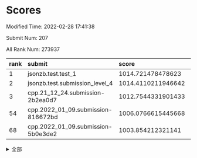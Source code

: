 # Scores

Modified Time: 2022-02-28 17:41:38

Submit Num: 207

All Rank Num: 273937

| rank |               submit               |       score        |       sigma        | pk_num |
| :--- | :--------------------------------- | :----------------- | :----------------- | :----- |
| 1    | jsonzb.test.test_1                 | 1014.721478478623  | 0.8366293122403217 | 5294   |
| 2    | jsonzb.test.submission_level_4     | 1014.4110211946642 | 0.8327714510593399 | 5292   |
| 3    | cpp.21_12_24.submission-2b2ea0d7   | 1012.7544331901433 | 0.7981420451617763 | 5295   |
| 54   | cpp.2022_01_09.submission-816672bd | 1006.0766615445668 | 0.7324419561018007 | 5291   |
| 68   | cpp.2022_01_09.submission-5b0e3de2 | 1003.854212321141  | 0.7275425574929694 | 5294   |


<details>
<summary>全部</summary>

| rank |                 submit                 |       score        |       sigma        | pk_num |
| :--- | :------------------------------------- | :----------------- | :----------------- | :----- |
| 1    | jsonzb.test.test_1                     | 1014.721478478623  | 0.8366293122403217 | 5294   |
| 2    | jsonzb.test.submission_level_4         | 1014.4110211946642 | 0.8327714510593399 | 5292   |
| 3    | cpp.21_12_24.submission-2b2ea0d7       | 1012.7544331901433 | 0.7981420451617763 | 5295   |
| 4    | gobigger.level_3.submission_level_3_40 | 1012.14861941204   | 0.7646463092849748 | 5288   |
| 5    | gobigger.level_3.submission_level_3_24 | 1011.5701405203695 | 0.7511901309633381 | 5290   |
| 6    | gobigger.level_3.submission_level_3_42 | 1011.5365879069643 | 0.7624293846496248 | 5293   |
| 7    | gobigger.level_3.submission_level_3_19 | 1011.5268399301953 | 0.7640176191956336 | 5294   |
| 8    | gobigger.level_3.submission_level_3_11 | 1011.4653906828075 | 0.772328353301711  | 5295   |
| 9    | gobigger.level_3.submission_level_3_5  | 1011.3591971368062 | 0.7734608325308847 | 5292   |
| 10   | gobigger.level_3.submission_level_3_23 | 1011.2870413178412 | 0.7532452291283644 | 5294   |
| 11   | gobigger.level_3.submission_level_3_3  | 1011.1481790387512 | 0.765532116993572  | 5294   |
| 12   | gobigger.level_3.submission_level_3_33 | 1010.7552729547151 | 0.7770493539333359 | 5291   |
| 13   | gobigger.level_3.submission_level_3_22 | 1010.7067014335089 | 0.759230142088229  | 5296   |
| 14   | gobigger.level_3.submission_level_3_12 | 1010.6215092029207 | 0.7525930404772648 | 5293   |
| 15   | gobigger.level_3.submission_level_3_38 | 1010.5961319035345 | 0.7539161170936286 | 5297   |
| 16   | gobigger.level_3.submission_level_3_28 | 1010.5942783398339 | 0.7503991721519375 | 5294   |
| 17   | gobigger.level_3.submission_level_3_37 | 1010.593467351647  | 0.769809911426327  | 5292   |
| 18   | gobigger.level_3.submission_level_3_39 | 1010.5667565537376 | 0.7658200053538977 | 5293   |
| 19   | gobigger.level_3.submission_level_3_34 | 1010.4957282870791 | 0.7430315456682618 | 5294   |
| 20   | gobigger.level_3.submission_level_3_17 | 1010.4881992875776 | 0.7708373658781074 | 5294   |
| 21   | gobigger.level_3.submission_level_3_29 | 1010.4537857660539 | 0.7446604478262759 | 5288   |
| 22   | gobigger.level_3.submission_level_3_14 | 1010.3951708039705 | 0.7826923050278309 | 5294   |
| 23   | gobigger.level_3.submission_level_3_25 | 1010.3503246848638 | 0.7556453861188736 | 5294   |
| 24   | gobigger.level_3.submission_level_3_30 | 1010.3254851506757 | 0.7723187927142264 | 5290   |
| 25   | gobigger.level_3.submission_level_3_15 | 1010.2505788043541 | 0.7734545782369047 | 5295   |
| 26   | gobigger.level_3.submission_level_3_36 | 1010.2433025947752 | 0.7714720983307124 | 5292   |
| 27   | gobigger.level_3.submission_level_3_46 | 1010.1886468945353 | 0.7441701167963183 | 5292   |
| 28   | gobigger.level_3.submission_level_3_4  | 1010.1071886879846 | 0.7510516897184706 | 5297   |
| 29   | gobigger.level_3.submission_level_3_16 | 1010.0729842747737 | 0.7435949337192493 | 5295   |
| 30   | gobigger.level_3.submission_level_3_41 | 1010.0640781318357 | 0.7482886363771717 | 5295   |
| 31   | gobigger.level_3.submission_level_3_45 | 1010.039202180535  | 0.7567481109577312 | 5292   |
| 32   | gobigger.level_3.submission_level_3_44 | 1009.9695676946677 | 0.7578268716821417 | 5287   |
| 33   | gobigger.level_3.submission_level_3_49 | 1009.9443277302553 | 0.7559592254826751 | 5296   |
| 34   | gobigger.level_3.submission_level_3_18 | 1009.8970700186761 | 0.7722779016947141 | 5291   |
| 35   | gobigger.level_3.submission_level_3_0  | 1009.8835485147572 | 0.7512564012692735 | 5297   |
| 36   | gobigger.level_3.submission_level_3_35 | 1009.8765394206738 | 0.7590214317611962 | 5292   |
| 37   | gobigger.level_3.submission_level_3_26 | 1009.8654132215421 | 0.757387380886189  | 5293   |
| 38   | gobigger.level_3.submission_level_3_8  | 1009.8389866265587 | 0.7935634551718481 | 5289   |
| 39   | gobigger.level_3.submission_level_3_1  | 1009.8325927199505 | 0.7839402598997135 | 5296   |
| 40   | gobigger.level_3.submission_level_3_20 | 1009.6920087862832 | 0.7653628227419382 | 5297   |
| 41   | gobigger.level_3.submission_level_3_32 | 1009.6670148214839 | 0.7638537001100127 | 5297   |
| 42   | gobigger.level_3.submission_level_3_31 | 1009.6070045492097 | 0.7575171069602191 | 5288   |
| 43   | gobigger.level_3.submission_level_3_47 | 1009.4944021444556 | 0.7516237401719689 | 5290   |
| 44   | gobigger.level_3.submission_level_3_2  | 1009.3779392851114 | 0.7570057511501214 | 5295   |
| 45   | gobigger.level_3.submission_level_3_48 | 1009.3432627346388 | 0.760525109260185  | 5295   |
| 46   | gobigger.level_3.submission_level_3_6  | 1009.2338199454994 | 0.7441396609060515 | 5288   |
| 47   | gobigger.level_3.submission_level_3_13 | 1009.1683105650081 | 0.7392668601475079 | 5296   |
| 48   | gobigger.level_3.submission_level_3_43 | 1008.9871356081533 | 0.7649458638202745 | 5294   |
| 49   | gobigger.level_3.submission_level_3_10 | 1008.9377429034281 | 0.7174051024465478 | 5292   |
| 50   | gobigger.level_3.submission_level_3_27 | 1008.6392956263459 | 0.7441126414477347 | 5295   |
| 51   | gobigger.level_3.submission_level_3_21 | 1008.4052165486656 | 0.7389811439396929 | 5294   |
| 52   | gobigger.level_3.submission_level_3_7  | 1008.1347815649657 | 0.7508208659247732 | 5289   |
| 53   | gobigger.level_3.submission_level_3_9  | 1008.0749487096344 | 0.7355730102034342 | 5292   |
| 54   | cpp.2022_01_09.submission-816672bd     | 1006.0766615445668 | 0.7324419561018007 | 5291   |
| 55   | gobigger.level_1.submission_level_1_36 | 1005.5806886414637 | 0.733856315551134  | 5295   |
| 56   | gobigger.level_1.submission_level_1_39 | 1005.330495497369  | 0.7143461366059671 | 5290   |
| 57   | gobigger.level_1.submission_level_1_23 | 1005.2818852636098 | 0.725662726585606  | 5295   |
| 58   | gobigger.level_1.submission_level_1_35 | 1004.5741575857667 | 0.7146539899599785 | 5292   |
| 59   | gobigger.level_1.submission_level_1_47 | 1004.3230782762512 | 0.710140080806407  | 5296   |
| 60   | gobigger.level_1.submission_level_1_32 | 1004.3126965724841 | 0.7425888424101655 | 5293   |
| 61   | gobigger.level_1.submission_level_1_49 | 1004.276231517379  | 0.7176591688904687 | 5297   |
| 62   | gobigger.level_1.submission_level_1_14 | 1004.214012958395  | 0.7326439058854745 | 5293   |
| 63   | gobigger.level_1.submission_level_1_33 | 1004.09650489661   | 0.7188799456485853 | 5295   |
| 64   | gobigger.level_1.submission_level_1_25 | 1004.0684588756724 | 0.7216285801877746 | 5297   |
| 65   | gobigger.level_1.submission_level_1_29 | 1003.9055795065357 | 0.7158367701576634 | 5294   |
| 66   | gobigger.level_1.submission_level_1_6  | 1003.8852019391927 | 0.7258436029752746 | 5297   |
| 67   | gobigger.level_1.submission_level_1_22 | 1003.8602512784427 | 0.717187549855491  | 5296   |
| 68   | cpp.2022_01_09.submission-5b0e3de2     | 1003.854212321141  | 0.7275425574929694 | 5294   |
| 69   | gobigger.level_1.submission_level_1_8  | 1003.7962548764384 | 0.7107246575874819 | 5294   |
| 70   | gobigger.level_1.submission_level_1_7  | 1003.7683251783453 | 0.7149898070758854 | 5293   |
| 71   | gobigger.level_1.submission_level_1_5  | 1003.7172785027965 | 0.7167097985864188 | 5296   |
| 72   | gobigger.level_1.submission_level_1_43 | 1003.5836721948496 | 0.7294433046911275 | 5290   |
| 73   | gobigger.level_1.submission_level_1_31 | 1003.5396149020368 | 0.7207208757320359 | 5293   |
| 74   | gobigger.level_1.submission_level_1_44 | 1003.5338742350058 | 0.7247465315024131 | 5291   |
| 75   | gobigger.level_1.submission_level_1_17 | 1003.4746224713792 | 0.7243330109467703 | 5297   |
| 76   | gobigger.level_1.submission_level_1_10 | 1003.4377453669676 | 0.7204239868062108 | 5295   |
| 77   | gobigger.level_1.submission_level_1_19 | 1003.4337288604221 | 0.7210659701325992 | 5297   |
| 78   | gobigger.level_1.submission_level_1_2  | 1003.4286699081786 | 0.7278869994745053 | 5298   |
| 79   | gobigger.level_1.submission_level_1_21 | 1003.4068027395907 | 0.7371811056604298 | 5299   |
| 80   | gobigger.level_1.submission_level_1_1  | 1003.312093455945  | 0.7088383396727828 | 5295   |
| 81   | gobigger.level_1.submission_level_1_45 | 1003.2907651120674 | 0.7214853514021214 | 5290   |
| 82   | gobigger.level_1.submission_level_1_26 | 1003.2568807493716 | 0.736098107172117  | 5297   |
| 83   | gobigger.level_1.submission_level_1_12 | 1003.2449709608635 | 0.7187610139073589 | 5290   |
| 84   | gobigger.level_1.submission_level_1_9  | 1003.1343156987925 | 0.7271895856207033 | 5291   |
| 85   | gobigger.level_1.submission_level_1_46 | 1003.0835891027704 | 0.7211412311553858 | 5297   |
| 86   | gobigger.level_1.submission_level_1_11 | 1003.0305956222554 | 0.7136951302722211 | 5293   |
| 87   | gobigger.level_1.submission_level_1_27 | 1002.9699633830679 | 0.7224273531616993 | 5283   |
| 88   | gobigger.level_1.submission_level_1_42 | 1002.9652726945421 | 0.7243941384140159 | 5291   |
| 89   | gobigger.level_1.submission_level_1_34 | 1002.9378322043254 | 0.7222935290985809 | 5295   |
| 90   | gobigger.level_1.submission_level_1_24 | 1002.9279807907792 | 0.7171428714376961 | 5292   |
| 91   | gobigger.level_1.submission_level_1_30 | 1002.9041987620467 | 0.7118446002965261 | 5294   |
| 92   | gobigger.level_1.submission_level_1_40 | 1002.8794991394418 | 0.7238731908726167 | 5291   |
| 93   | gobigger.level_1.submission_level_1_38 | 1002.828776497409  | 0.7088226234185488 | 5299   |
| 94   | gobigger.level_1.submission_level_1_13 | 1002.792572074724  | 0.7181518098170411 | 5296   |
| 95   | gobigger.level_1.submission_level_1_3  | 1002.7749990036986 | 0.7231764818986293 | 5291   |
| 96   | gobigger.level_1.submission_level_1_28 | 1002.7664701619141 | 0.720910632899538  | 5294   |
| 97   | gobigger.level_1.submission_level_1_18 | 1002.6180061808091 | 0.7019911597884873 | 5295   |
| 98   | gobigger.level_1.submission_level_1_37 | 1002.4131074384278 | 0.7290230511028435 | 5292   |
| 99   | gobigger.level_1.submission_level_1_4  | 1002.368758102919  | 0.7118280687654828 | 5295   |
| 100  | gobigger.level_1.submission_level_1_0  | 1002.2453201566764 | 0.7165897579978506 | 5294   |
| 101  | gobigger.level_1.submission_level_1_41 | 1002.2153629761226 | 0.7162147764255464 | 5293   |
| 102  | gobigger.level_1.submission_level_1_48 | 1002.1062164246548 | 0.7078646588861486 | 5292   |
| 103  | gobigger.level_1.submission_level_1_15 | 1002.0873534125824 | 0.7237797979992878 | 5294   |
| 104  | gobigger.level_1.submission_level_1_20 | 1001.9900610429913 | 0.7192980256237121 | 5288   |
| 105  | gobigger.level_1.submission_level_1_16 | 1001.4688244720247 | 0.7094952344840849 | 5295   |
| 106  | gobigger.random.submission_random_40   | 997.4757914049833  | 0.7039526588824659 | 5293   |
| 107  | gobigger.random.submission_random_45   | 997.1286824155703  | 0.7039107505128438 | 5290   |
| 108  | gobigger.random.submission_random_12   | 996.9763190998848  | 0.7163706361940234 | 5295   |
| 109  | gobigger.random.submission_random_18   | 996.8693156098533  | 0.6986178779667495 | 5294   |
| 110  | gobigger.random.submission_random_22   | 996.8652576272528  | 0.7136857230898563 | 5289   |
| 111  | gobigger.random.submission_random_49   | 996.763645362726   | 0.71299060594806   | 5295   |
| 112  | gobigger.random.submission_random_36   | 996.7616973165469  | 0.7252443667506621 | 5291   |
| 113  | gobigger.random.submission_random_16   | 996.7469658392737  | 0.7084906675749859 | 5288   |
| 114  | gobigger.random.submission_random_20   | 996.6807359854524  | 0.7133795968575366 | 5293   |
| 115  | gobigger.random.submission_random_5    | 996.6780575226743  | 0.7129264150057204 | 5300   |
| 116  | gobigger.random.submission_random_42   | 996.6526894305581  | 0.6959897909527767 | 5293   |
| 117  | gobigger.random.submission_random_27   | 996.6076762813303  | 0.6968837324852935 | 5291   |
| 118  | gobigger.random.submission_random_24   | 996.5369308467738  | 0.6943155954919089 | 5294   |
| 119  | gobigger.random.submission_random_2    | 996.4889515303474  | 0.7125307360553151 | 5292   |
| 120  | gobigger.random.submission_random_1    | 996.429329003549   | 0.7070714459722773 | 5293   |
| 121  | gobigger.random.submission_random_28   | 996.4183166663452  | 0.7151119969466173 | 5292   |
| 122  | gobigger.random.submission_random_35   | 996.4079738435813  | 0.7070789223615759 | 5289   |
| 123  | gobigger.random.submission_random_43   | 996.291641598582   | 0.706051600976573  | 5295   |
| 124  | gobigger.random.submission_random_31   | 996.2864090669933  | 0.7088438742920014 | 5297   |
| 125  | gobigger.random.submission_random_15   | 996.275924760092   | 0.7149994401779756 | 5294   |
| 126  | gobigger.random.submission_random_39   | 996.1472191604513  | 0.7050146408085628 | 5294   |
| 127  | gobigger.random.submission_random_29   | 996.0721457275971  | 0.7333380240228922 | 5297   |
| 128  | gobigger.random.submission_random_10   | 996.0552226890266  | 0.6980240467155173 | 5297   |
| 129  | gobigger.random.submission_random_48   | 996.026936631717   | 0.7231859229123566 | 5288   |
| 130  | gobigger.random.submission_random_8    | 995.9869283869748  | 0.7138793659026533 | 5292   |
| 131  | gobigger.random.submission_random_32   | 995.9573864620406  | 0.707054546997771  | 5296   |
| 132  | gobigger.random.submission_random_41   | 995.9300588458703  | 0.7207361782741141 | 5294   |
| 133  | gobigger.random.submission_random_21   | 995.8858504708917  | 0.7114287384824332 | 5296   |
| 134  | gobigger.random.submission_random_26   | 995.8678043419399  | 0.7262685173680032 | 5294   |
| 135  | gobigger.random.submission_random_0    | 995.8010488145558  | 0.7090517521047028 | 5290   |
| 136  | gobigger.random.submission_random_17   | 995.7474361399094  | 0.7338464038635933 | 5296   |
| 137  | gobigger.random.submission_random_3    | 995.6499356136932  | 0.7216446404509771 | 5290   |
| 138  | gobigger.random.submission_random_9    | 995.6247733859658  | 0.7003795556258847 | 5296   |
| 139  | gobigger.random.submission_random_33   | 995.5774204297015  | 0.7083022802727413 | 5294   |
| 140  | gobigger.random.submission_random_37   | 995.5006479374833  | 0.706124988327818  | 5296   |
| 141  | gobigger.random.submission_random_25   | 995.4746789575719  | 0.7137920144062592 | 5293   |
| 142  | gobigger.random.submission_random_46   | 995.4281926434323  | 0.7023344867021831 | 5290   |
| 143  | gobigger.random.submission_random_4    | 995.4213188166733  | 0.7203393312673955 | 5293   |
| 144  | gobigger.random.submission_random_11   | 995.4131987379399  | 0.7119506093911669 | 5287   |
| 145  | gobigger.random.submission_random_44   | 995.380130990111   | 0.706110293218177  | 5288   |
| 146  | gobigger.random.submission_random_19   | 995.3545290768648  | 0.7185586745104268 | 5298   |
| 147  | gobigger.random.submission_random_30   | 995.3260497279872  | 0.7150996507983182 | 5293   |
| 148  | gobigger.random.submission_random_7    | 995.2807720274478  | 0.7050207888671718 | 5296   |
| 149  | gobigger.random.submission_random_13   | 995.2700665112535  | 0.7154013652825428 | 5295   |
| 150  | gobigger.random.submission_random_38   | 995.2283791411209  | 0.7113197523712939 | 5294   |
| 151  | gobigger.random.submission_random_23   | 995.21285217121    | 0.7013653885806251 | 5292   |
| 152  | gobigger.random.submission_random_14   | 995.13885715985    | 0.708726852423562  | 5297   |
| 153  | gobigger.random.submission_random_34   | 995.025338331837   | 0.7106797235866062 | 5295   |
| 154  | gobigger.random.submission_random_47   | 994.9458662092187  | 0.7093876017248429 | 5294   |
| 155  | gobigger.random.submission_random_6    | 994.3086978532447  | 0.7278110654473293 | 5292   |
| 156  | gobigger.level_2.submission_level_2_27 | 993.9766144760114  | 0.7442977213637135 | 5293   |
| 157  | gobigger.level_2.submission_level_2_21 | 993.398985412076   | 0.7215688217403907 | 5301   |
| 158  | gobigger.level_2.submission_level_2_18 | 993.3973075637776  | 0.7408583002281326 | 5297   |
| 159  | gobigger.level_2.submission_level_2_34 | 993.3936943207477  | 0.7373625563013644 | 5292   |
| 160  | gobigger.level_2.submission_level_2_46 | 993.319086968582   | 0.7374944074073482 | 5295   |
| 161  | gobigger.level_2.submission_level_2_37 | 993.0638498822797  | 0.7235163972383207 | 5293   |
| 162  | gobigger.level_2.submission_level_2_28 | 993.0522319892764  | 0.7436769932897741 | 5292   |
| 163  | gobigger.level_2.submission_level_2_20 | 993.0267207720365  | 0.7471415277356876 | 5298   |
| 164  | gobigger.level_2.submission_level_2_22 | 992.9986529495743  | 0.7382319601597535 | 5299   |
| 165  | gobigger.level_2.submission_level_2_1  | 992.906902588795   | 0.7367873429898987 | 5290   |
| 166  | gobigger.level_2.submission_level_2_43 | 992.9032621492901  | 0.7423588671584387 | 5291   |
| 167  | gobigger.level_2.submission_level_2_6  | 992.7805331649674  | 0.7435924293315279 | 5296   |
| 168  | gobigger.level_2.submission_level_2_11 | 992.7218083150364  | 0.7398632396425932 | 5294   |
| 169  | gobigger.level_2.submission_level_2_31 | 992.6930806214565  | 0.7384405077353843 | 5290   |
| 170  | gobigger.level_2.submission_level_2_41 | 992.4268755742842  | 0.7491334739355824 | 5295   |
| 171  | gobigger.level_2.submission_level_2_16 | 992.2906341520949  | 0.7551848177579529 | 5292   |
| 172  | gobigger.level_2.submission_level_2_33 | 992.2888532724885  | 0.7280438769890402 | 5294   |
| 173  | gobigger.level_2.submission_level_2_49 | 992.1196284543337  | 0.7379802034269312 | 5291   |
| 174  | gobigger.level_2.submission_level_2_25 | 992.083989855726   | 0.7376489845581862 | 5294   |
| 175  | gobigger.level_2.submission_level_2_38 | 992.0558956918595  | 0.7545658113723446 | 5291   |
| 176  | gobigger.level_2.submission_level_2_40 | 991.9728530863782  | 0.742981338311478  | 5296   |
| 177  | gobigger.level_2.submission_level_2_5  | 991.9345861167569  | 0.7508480541663543 | 5294   |
| 178  | gobigger.level_2.submission_level_2_15 | 991.8103045833765  | 0.7519805365869522 | 5290   |
| 179  | gobigger.level_2.submission_level_2_2  | 991.7497727985854  | 0.757966797917041  | 5291   |
| 180  | gobigger.level_2.submission_level_2_48 | 991.7058288848884  | 0.7658916506369209 | 5292   |
| 181  | gobigger.level_2.submission_level_2_47 | 991.6598879967019  | 0.7532985655889227 | 5294   |
| 182  | gobigger.level_2.submission_level_2_23 | 991.6489301238428  | 0.7563641271370924 | 5299   |
| 183  | gobigger.level_2.submission_level_2_42 | 991.613285870103   | 0.7553225406369986 | 5295   |
| 184  | gobigger.level_2.submission_level_2_44 | 991.513883374746   | 0.7538341211472883 | 5294   |
| 185  | gobigger.level_2.submission_level_2_10 | 991.3743829270497  | 0.7486109624494052 | 5292   |
| 186  | gobigger.level_2.submission_level_2_7  | 991.3142028134731  | 0.73570548161741   | 5295   |
| 187  | gobigger.level_2.submission_level_2_24 | 991.2636368428371  | 0.7464955502025982 | 5300   |
| 188  | gobigger.level_2.submission_level_2_32 | 991.2417587516296  | 0.7568990443823854 | 5295   |
| 189  | gobigger.level_2.submission_level_2_14 | 991.2180211496094  | 0.7479112861088179 | 5295   |
| 190  | gobigger.level_2.submission_level_2_30 | 991.158038367102   | 0.7446795856501074 | 5292   |
| 191  | gobigger.level_2.submission_level_2_12 | 991.153887318751   | 0.7661958150048634 | 5292   |
| 192  | gobigger.level_2.submission_level_2_29 | 991.115068587873   | 0.7637937672775743 | 5293   |
| 193  | gobigger.level_2.submission_level_2_19 | 991.073352060982   | 0.7471162884200749 | 5291   |
| 194  | gobigger.level_2.submission_level_2_17 | 990.9847339722762  | 0.7577864437087568 | 5300   |
| 195  | gobigger.level_2.submission_level_2_36 | 990.9357294914525  | 0.7556369007264163 | 5291   |
| 196  | gobigger.level_2.submission_level_2_3  | 990.7334148308009  | 0.7665264961099091 | 5295   |
| 197  | gobigger.level_2.submission_level_2_35 | 990.6965727466484  | 0.7606894715843042 | 5292   |
| 198  | gobigger.level_2.submission_level_2_8  | 990.6601760045648  | 0.7797534267042293 | 5292   |
| 199  | gobigger.level_2.submission_level_2_4  | 990.5996515272637  | 0.7571968951222291 | 5291   |
| 200  | gobigger.level_2.submission_level_2_13 | 990.5859553497413  | 0.7637503578197546 | 5293   |
| 201  | gobigger.level_2.submission_level_2_26 | 990.5167967637541  | 0.7679900389886005 | 5297   |
| 202  | gobigger.level_2.submission_level_2_39 | 990.4988384549159  | 0.7750810900863317 | 5297   |
| 203  | gobigger.level_2.submission_level_2_0  | 990.2050347438288  | 0.7509017974803233 | 5295   |
| 204  | gobigger.level_2.submission_level_2_9  | 990.0537409499566  | 0.7592339770781097 | 5297   |
| 205  | gobigger.level_2.submission_level_2_45 | 990.0024674764554  | 0.7627289153336095 | 5288   |
| 206  | gobigger.none.submission_none_0        | 976.5976274760999  | 1.3644651399402807 | 5287   |
| 207  | gobigger.none.submission_none_1        | 976.4735728505302  | 1.509191538209908  | 5296   |

</details>